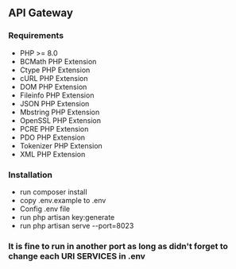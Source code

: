 ## API Gateway
### Requirements
- PHP >= 8.0
- BCMath PHP Extension
- Ctype PHP Extension
- cURL PHP Extension
- DOM PHP Extension
- Fileinfo PHP Extension
- JSON PHP Extension
- Mbstring PHP Extension
- OpenSSL PHP Extension
- PCRE PHP Extension
- PDO PHP Extension
- Tokenizer PHP Extension
- XML PHP Extension

### Installation
- run composer install
- copy .env.example to .env
- Config .env file
- run php artisan key:generate
- run php artisan serve --port=8023

### It is fine to run in another port as long as didn't forget to change each URI SERVICES in .env
